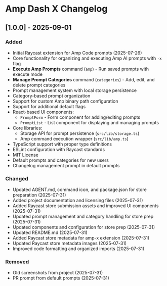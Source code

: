# Amp Dash X Changelog

## [1.0.0] - 2025-09-01

### Added

- Initial Raycast extension for Amp Code prompts (2025-07-26)
- Core functionality for organizing and executing Amp AI prompts with `-x` flag
- **Execute Amp Prompts** command (`amp`) - Run saved prompts with execute mode
- **Manage Prompt Categories** command (`categories`) - Add, edit, and delete prompt categories
- Prompt management system with local storage persistence
- Category-based prompt organization
- Support for custom Amp binary path configuration
- Support for additional default flags
- React-based UI components:
  - `PromptForm` - Form component for adding/editing prompts
  - `PromptList` - List component for displaying and managing prompts
- Core libraries:
  - Storage API for prompt persistence (`src/lib/storage.ts`)
  - Amp command execution wrapper (`src/lib/amp.ts`)
- TypeScript support with proper type definitions
- ESLint configuration with Raycast standards
- MIT License
- Default prompts and categories for new users
- Changelog management prompt in default prompts

### Changed

- Updated AGENT.md, command icon, and package.json for store preparation (2025-07-31)
- Added project documentation and licensing files (2025-07-31)
- Added Raycast store submission assets and improved UI components (2025-07-31)
- Updated prompt management and category handling for store prep (2025-07-31)
- Updated components and configuration for store prep (2025-07-31)
- Updated README.md (2025-07-31)
- Added Raycast store metadata for amp-x extension (2025-07-31)
- Updated Raycast store metadata images (2025-07-31)
- Improved code formatting and organized imports (2025-07-31)

### Removed

- Old screenshots from project (2025-07-31)
- PR prompt from default prompts (2025-07-31)
